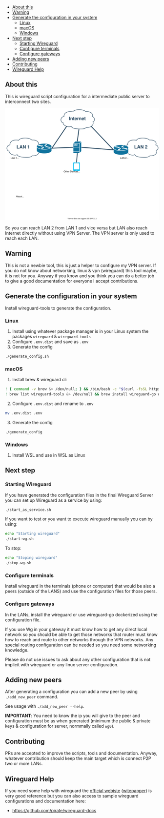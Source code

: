 
- [About this](#about-this)
- [Warning](#warning)
- [Generate the configuration in your system](#generate-the-configuration-in-your-system)
  - [Linux](#linux)
  - [macOS](#macos)
  - [Windows](#windows)
- [Next step](#next-step)
  - [Starting Wireguard](#starting-wireguard)
  - [Configure terminals](#configure-terminals)
  - [Configure gateways](#configure-gateways)
- [Adding new peers](#adding-new-peers)
- [Contributing](#contributing)
- [Wireguard Help](#wireguard-help)

## About this

This is wireguard script configuration for a intermediate public server to interconnect two sites.

![Network Schema, there is a LAN called 1 in one side with a router drawing a line to vpn server and another line to internet and the same in the other side](Wireguard-site-to-site.svg)

So you can reach LAN 2 from LAN 1 and vice versa but LAN also reach Internet directly without using VPN Server. The VPN server is only used to reach each LAN.

## Warning

This is not a newbie tool, this is just a helper to configure my VPN server. If you do not know about networking, linux & vpn (wireguard) this tool maybe, it is not for you. Anyway if you know and you think you can do a better job to give a good documentation for everyone I accept contributions.

## Generate the configuration in your system

Install wireguard-tools to generate the configuration.

### Linux

1. Install using whatever package manager is in your Linux system the packages `wireguard` & `wireguard-tools`
2. Configure `.env.dist` and save as `.env`
3. Generate the config

```bash
./generate_config.sh
```

### macOS

1. Install brew & wireguard cli

```bash
! { command -v brew &> /dev/null; } && /bin/bash -c "$(curl -fsSL https://raw.githubusercontent.com/Homebrew/install/HEAD/install.sh)"
! brew list wireguard-tools &> /dev/null && brew install wireguard-go wireguard-tools
```

2. Configure `.env.dist` and rename to `.env`

```bash
mv .env.dist .env
```

3. Generate the config

```bash
./generate_config
```

### Windows

1. Install WSL and use in WSL as Linux


## Next step

### Starting Wireguard

If you have generated the configuration files in the final Wireguard Server you can set up Wireguard as a service by using:

```bash
./start_as_service.sh
```

If you want to test or you want to execute wireguard manually you can by using:

```bash
echo "Starting wireguard"
./start-wg.sh
```

To stop:

```bash
echo "Stoping wireguard"
./stop-wg.sh
```

### Configure terminals

Install wireguard in the terminals (phone or computer) that would be also a peers (outside of the LANS) and use the configuration files for those peers.

### Configure gateways

In the LANs, install the wireguard or use wireguard-go dockerized using the configuration file.

If you use Wg in your gateway it must know how to get any direct local network so you should be able to get those networks that router must know how to reach and route to other networks through the VPN networks. Any special routing configuration can be needed so you need some networking knowledge.

Please do not use issues to ask about any other configuration that is not implicit with wireguard or any linux server configuration.

## Adding new peers

After generating a configuration you can add a new peer by using `./add_new_peer` command.

See usage with `./add_new_peer --help`.

**IMPORTANT**: You need to know the ip you will give to the peer and configuration must be as when generated (minimum the public & private keys & configuration for server, normmally called `wg0`).

## Contributing

PRs are accepted to improve the scripts, tools and documentation. Anyway, whatever contribution should keep the main target which is connect P2P two or more LANs.

## Wireguard Help

If you need some help with wireguard the [official webiste](https://www.wireguard.com/) ([witepapper](https://www.wireguard.com/papers/wireguard.pdf)) is very good reference but you can also access to sample wireguard configurations and documentation here:
- https://github.com/pirate/wireguard-docs
